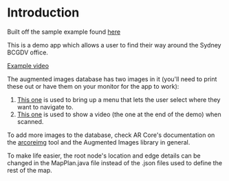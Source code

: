 # Introduction
Built off the sample example found [here](https://github.com/google-ar/sceneform-android-sdk/tree/master/samples/augmentedimage)

This is a demo app which allows a user to find their way around the Sydney BCGDV office.

[Example video](https://drive.google.com/file/d/1Hc3D2SL1ztB0TYWzHs07SyerGJZwrhGT/view?usp=sharing)

The augmented images database has two images in it (you'll need to print these out or have them on your monitor for the app to work):

1. [This one](https://i.imgur.com/XSbTCdc.jpg) is used to bring up a menu that lets the user select where they want to navigate to.
2. [This one](https://i.imgur.com/jA6y6uI.png) is used to show a video (the one at the end of the demo) when scanned.

To add more images to the database, check AR Core's documentation on the [arcoreimg](https://developers.google.com/ar/develop/c/augmented-images/arcoreimg) tool and the Augmented Images library in general.

To make life easier, the root node's location and edge details can be changed in the MapPlan.java file instead of the .json files used to define the rest of the map.

